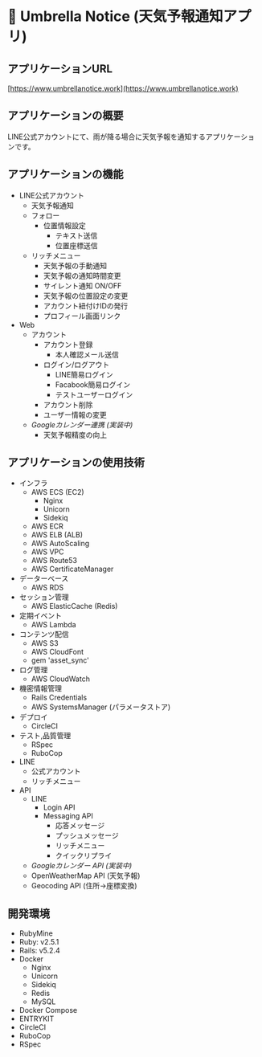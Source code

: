 # :closed_umbrella: Umbrella Notice (天気予報通知アプリ)

## アプリケーションURL
[https://www.umbrellanotice.work](https://www.umbrellanotice.work)

## アプリケーションの概要

LINE公式アカウントにて、雨が降る場合に天気予報を通知するアプリケーションです。

## アプリケーションの機能

- LINE公式アカウント
    - 天気予報通知
    - フォロー
        - 位置情報設定
            - テキスト送信
            - 位置座標送信
    - リッチメニュー
        - 天気予報の手動通知
        - 天気予報の通知時間変更
        - サイレント通知 ON/OFF
        - 天気予報の位置設定の変更
        - アカウント紐付けIDの発行
        - プロフィール画面リンク
- Web
    - アカウント
        - アカウント登録
            - 本人確認メール送信
        - ログイン/ログアウト
            - LINE簡易ログイン
            - Facabook簡易ログイン
            - テストユーザーログイン
        - アカウント削除
        - ユーザー情報の変更
    - *Googleカレンダー連携 (実装中)*
        - 天気予報精度の向上

## アプリケーションの使用技術

- インフラ
    - AWS ECS (EC2)
        - Nginx
        - Unicorn
        - Sidekiq
    - AWS ECR
    - AWS ELB (ALB)
    - AWS AutoScaling
    - AWS VPC
    - AWS Route53
    - AWS CertificateManager
- データーベース
    - AWS RDS
- セッション管理
    - AWS ElasticCache (Redis)
- 定期イベント
    - AWS Lambda
- コンテンツ配信
    - AWS S3
    - AWS CloudFont
    - gem 'asset_sync'
- ログ管理
    - AWS CloudWatch
- 機密情報管理
    - Rails Credentials
    - AWS SystemsManager (パラメータストア)
- デプロイ
    - CircleCI
- テスト,品質管理
    - RSpec
    - RuboCop
- LINE
    - 公式アカウント
    - リッチメニュー
- API
    - LINE
        - Login API
        - Messaging API
            - 応答メッセージ
            - プッシュメッセージ
            - リッチメニュー
            - クイックリプライ
    - *Googleカレンダー API (実装中)*
    - OpenWeatherMap API (天気予報)
    - Geocoding API (住所→座標変換)

## 開発環境
- RubyMine
- Ruby: v2.5.1
- Rails: v5.2.4
- Docker
    - Nginx
    - Unicorn
    - Sidekiq
    - Redis
    - MySQL
- Docker Compose
- ENTRYKIT
- CircleCI
- RuboCop
- RSpec

